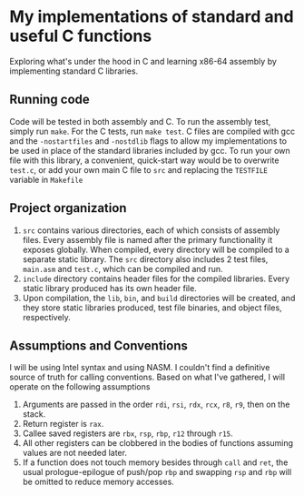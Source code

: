 # My implementations of standard and useful C functions

Exploring what's under the hood in C and learning x86-64 assembly by implementing
standard C libraries.

## Running code

Code will be tested in both assembly and C. To run the assembly test, simply run
`make`. For the C tests, run `make test`. C files are compiled with gcc and the
`-nostartfiles` and `-nostdlib` flags to allow my implementations to be used in
place of the standard libraries included by gcc. To run your own file with this
library, a convenient, quick-start way would be to overwrite `test.c`, or add
your own main C file to `src` and replacing the `TESTFILE` variable in `Makefile`

## Project organization

1. `src` contains various directories, each of which consists of assembly files.
   Every assembly file is named after the primary functionality it exposes globally.
   When compiled, every directory will be compiled to a separate static library.
   The `src` directory also includes 2 test files, `main.asm` and `test.c`, which
   can be compiled and run.
2. `include` directory contains header files for the compiled libraries. Every
   static library produced has its own header file.
3. Upon compilation, the `lib`, `bin`, and `build` directories will be created,
   and they store static libraries produced, test file binaries, and object files,
   respectively.

## Assumptions and Conventions

I will be using Intel syntax and using NASM. I couldn't find a definitive source
of truth for calling conventions. Based on what I've gathered, I will operate on
the following assumptions

1. Arguments are passed in the order `rdi`, `rsi`, `rdx`, `rcx`, `r8`, `r9`, then
   on the stack.
2. Return register is `rax`.
3. Callee saved registers are `rbx`, `rsp`, `rbp`, `r12` through `r15`.
4. All other registers can be clobbered in the bodies of functions assuming values
   are not needed later.
5. If a function does not touch memory besides through `call` and `ret`, the
   usual prologue-epilogue of push/pop `rbp` and swapping `rsp` and `rbp` will be
   omitted to reduce memory accesses.
